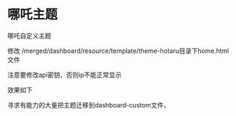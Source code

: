 # 哪吒主题
哪吒自定义主题

修改 /merged/dashboard/resource/template/theme-hotaru目录下home.html文件

注意要修改api密钥，否则ip不能正常显示

效果如下
 

寻求有能力的大量把主题迁移到dashboard-custom文件，
